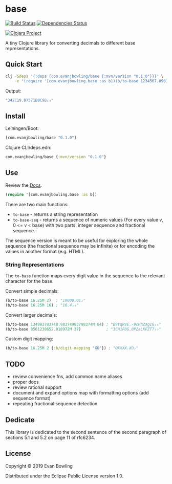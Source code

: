 # base
[![Build Status](https://travis-ci.org/evanjbowling/base.svg?branch=master)](https://travis-ci.org/evanjbowling/base)
[![Dependencies Status](https://versions.deps.co/evanjbowling/base/status.svg)](https://versions.deps.co/evanjbowling/base)

[![Clojars Project](https://img.shields.io/clojars/v/com.evanjbowling/base.svg)](https://clojars.org/com.evanjbowling/base)

A tiny Clojure library for converting decimals to different base representations.

## Quick Start

```bash
clj -Sdeps '{:deps {com.evanjbowling/base {:mvn/version "0.1.0"}}}' \
    -e "(require '[com.evanjbowling.base :as b])(b/to-base 1234567.8901M 13)"
```
Output:
```bash
"342C19.B7571B8C9B₁₃"
```

## Install

Leiningen/Boot:

```clojure
[com.evanjbowling/base "0.1.0"]
```

Clojure CLI/deps.edn:

```clojure
com.evanjbowling/base {:mvn/version "0.1.0"}
```

## Use

Review the [Docs](https://evanjbowling.github.io/base/doc/).

```clojure
(require '[com.evanjbowling.base :as b])
```

There are two main functions:

* `to-base` - returns a string representation
* `to-base-seq` - returns a sequence of numeric values (For every value v, 0 <= v < base) with two parts: integer sequence and fractional sequence.

The sequence version is meant to be useful for exploring the whole sequence (the fractional sequence may be infinite) or for encoding the values in another format (e.g. HTML).

### String Representations

The `to-base` function maps every digit value in the sequence to the relevant character for the base.

Convert simple decimals:

```clojure
(b/to-base 16.25M 2)  ; "10000.01₂"
(b/to-base 16.25M 16) ; "10.4₁₆"
```

Convert larger decimals:

```clojure
(b/to-base 134983783748.98374983798374M 64) ; "B9tqRVE.-9cHhZXg1G₆₄"
(b/to-base 8561238652.018972M 37)           ; "3CH1F0G.0PZaLKFZT7₃₇"
```

Custom digit mapping:

```clojure
(b/to-base 16.25M 2 {:b/digit-mapping "XO"}) ; "OXXXX.XO₂"
```

## TODO

* review convenience fns, add common name aliases
* proper docs
* review rational support
* document and expand options map with formatting options (add sequence format)
* repeating fractional sequence detection

## Dedicate

This library is dedicated to the second sentence of the second paragraph of sections 5.1 and 5.2 on page 11 of rfc6234.

## License

Copyright © 2019 Evan Bowling

Distributed under the Eclipse Public License version 1.0.
